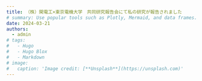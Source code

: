 ```yaml
---
title: （株）関電工×東京電機大学　共同研究報告会にて私の研究が報告されました
# summary: Use popular tools such as Plotly, Mermaid, and data frames.
date: 2024-03-21
authors:
  - admin
# tags:
#   - Hugo
#   - Hugo Blox
#   - Markdown
# image:
#   caption: 'Image credit: [**Unsplash**](https://unsplash.com)'
---
```

